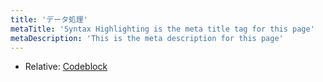 ```yaml
---
title: 'データ処理'
metaTitle: 'Syntax Highlighting is the meta title tag for this page'
metaDescription: 'This is the meta description for this page'
---
```


- Relative: [Codeblock](/system/1-index)

